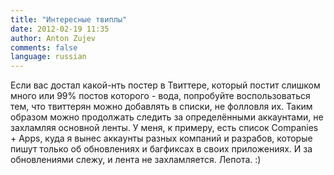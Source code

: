 ```yaml
---
title: "Интересные твиплы"
date: 2012-02-19 11:35
author: Anton Zujev
comments: false
language: russian
---
```


Если вас достал какой-нть постер в Твиттере, который постит слишком много или 99% постов которого - вода, попробуйте воспользоваться тем, что твиттерян можно добавлять в списки, не фолловля их. Таким образом можно продолжать следить за определёнными аккаунтами, не захламляя основной ленты. У меня, к примеру, есть список Companies + Apps, куда я вынес аккаунты разных компаний и разрабов, которые пишут только об обновлениях и багфиксах в своих приложениях. И за обновлениями слежу, и лента не захламляется. Лепота. :)